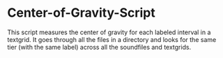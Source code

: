 # Center-of-Gravity-Script

This script measures the center of gravity for each labeled interval in a textgrid. 
It goes through all the files in a directory and looks for the same tier (with the same label) 
across all the soundfiles and textgrids.
